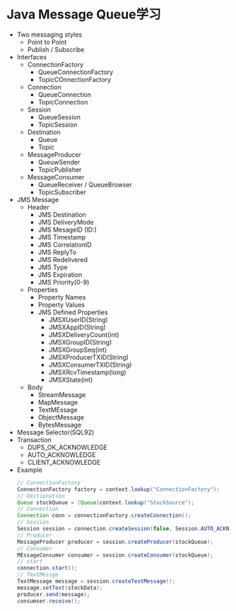# Java Message Queue学习
- Two messaging styles
  - Point to Point
  - Publish / Subscribe
- Interfaces
  - ConnectionFactory
    - QueueConnectionFactory
    - TopicCOnnectionFactory
  - Connection
    - QueueConnection
    - TopicConnection
  - Session
    - QueueSession
    - TopicSession
  - Destination
    - Queue
    - Topic
  - MessageProducer
    - QueuwSender
    - TopicPublisher
  - MessageConsumer
    - QueueReceiver / QueueBrowser
    - TopicSubscriber
- JMS Message
  - Header
    - JMS Destination
    - JMS DeliveryMode
    - JMS MesageID (ID:)
    - JMS Timestamp
    - JMS CorrelationID
    - JMS ReplyTo
    - JMS Redelivered
    - JMS Type
    - JMS Expiration
    - JMS Priority(0-9)
  - Properties
    - Property Names
    - Property Values
    - JMS Defined Properties
      - JMSXUserID(String)
      - JMSXAppID(String)
      - JMSXDeliveryCount(int)
      - JMSXGroupID(String)
      - JMSXGroupSeq(int)
      - JMSXProducerTXID(String)
      - JMSXConsumerTXID(String)
      - JMSXRcvTimestamp(long)
      - JMSXState(int)
  - Body
    - StreamMessage
    - MapMessage
    - TextMEssage
    - ObjectMessage
    - BytesMessage
- Message Selector(SQL92)
- Transaction
  - DUPS_OK_ACKNOWLEDGE
  - AUTO_ACKNOWLEDGE
  - CLIENT_ACKNOWLEDGE
- Example
  ```java
  // ConnectionFactory
  ConnectionFactory factory = context.lookup("ConnectionFactory");
  // Destionation
  Queue stockQueue = (Queue)context.lookup("StockSource");
  // Connection
  Connection conn = connectionFactory.createConnection();
  // Session
  Session session = connection.createSession(false, Session.AUTO_ACKNOWLEDGE);
  // Producer
  MessageProducer producer = session.createProducer(stockQueue);
  // Consumer
  MEssageConsumer consumer = session.createConsumer(stockQueue);
  // start
  connection.start();
  // TextMessge
  TextMessage message = session.createTextMessage();
  message.setText(stockData);
  producer.send(message);
  consumser.receive();
  ```